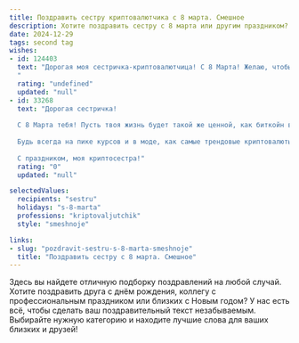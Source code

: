 ```yaml
---
title: Поздравить сестру криптовалютчика с 8 марта. Смешное
description: Хотите поздравить сестру с 8 марта или другим праздником? Наш ИИ создаст незабываемое поздравление, а вы обязательно выделитесь среди других.  
date: 2024-12-29
tags: second tag
wishes:
- id: 124403
  text: "Дорогая моя сестричка-криптовалютчица! С 8 Марта! Желаю, чтобы твой биткоин рос как на дрожжах, а альткоины радовали стабильным профитом! Пусть фортуна тебе улыбается, а волатильность обходит стороной (ну, или хотя бы делает это по-доброму, с приятными скачками вверх!).  Пусть день будет полон позитива и приятных сюрпризов, а вечер –  вкусных тортиков и  отдыха от майнинга!
  "
  rating: "undefined"
  updated: "null"
- id: 33268
  text: "Дорогая сестричка!
  
  С 8 Марта тебя! Пусть твоя жизнь будет такой же ценной, как биткойн в момент бурного роста, а все твои мечты реализуются с легкостью, как транзакции в блокчейне! Желаю, чтобы каждый новый день приносил тебе прибыль — не только финансовую, но и эмоциональную. Пусть все хэши будут только положительными, а в сердце крепко держится любовь, как успешный алгоритм в сети!
  
  Будь всегда на пике курсов и в моде, как самые трендовые криптовалюты! Пусть вокруг будет только ликвидность счастья и волатильность радости!
  
  С праздником, моя криптосестра!"
  rating: "0"
  updated: "null"

selectedValues:
  recipients: "sestru"
  holidays: "s-8-marta"
  professions: "kriptovaljutchik"
  style: "smeshnoje"

links:
- slug: "pozdravit-sestru-s-8-marta-smeshnoje"
  title: "Поздравить сестру с 8 марта. Смешное"
---
```


Здесь вы найдете отличную подборку поздравлений на любой случай. 
Хотите поздравить друга с днём рождения, коллегу с профессиональным праздником или близких с Новым годом? У нас есть всё, чтобы сделать ваш поздравительный текст незабываемым. Выбирайте нужную категорию и находите лучшие слова для ваших близких и друзей!
